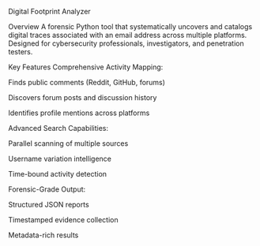 Digital Footprint Analyzer

 Overview
A forensic Python tool that systematically uncovers and catalogs digital traces associated with an email address across multiple platforms. Designed for cybersecurity professionals, investigators, and penetration testers.

 Key Features
Comprehensive Activity Mapping:

Finds public comments (Reddit, GitHub, forums)

Discovers forum posts and discussion history

Identifies profile mentions across platforms

Advanced Search Capabilities:

Parallel scanning of multiple sources

Username variation intelligence

Time-bound activity detection

Forensic-Grade Output:

Structured JSON reports

Timestamped evidence collection

Metadata-rich results
